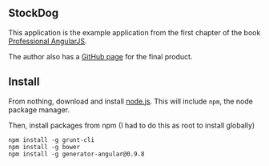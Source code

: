 ## StockDog

This application is the example application from the first chapter of the book [Professional AngularJS](http://www.amazon.com/Professional-AngularJS-Valeri-Karpov/dp/1118832078).

The author also has a [GitHub page](https://github.com/diegonetto/stock-dog) for the final product.

## Install

From nothing, download and install [node.js](https://nodejs.org).  This will include `npm`, the node package manager.

Then, install packages from npm (I had to do this as root to install globally)

```
npm install -g grunt-cli
npm install -g bower
npm install -g generator-angular@0.9.8
```
